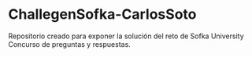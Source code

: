 # ChallegenSofka-CarlosSoto
Repositorio creado para exponer la solución del reto de Sofka University Concurso de preguntas y respuestas. 
